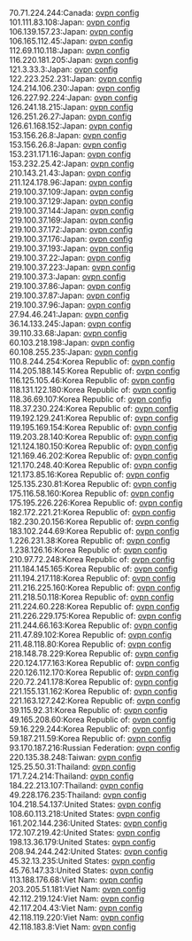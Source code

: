 70.71.224.244:Canada: [ovpn config](vpn/70_71_224_244.ovpn)  
101.111.83.108:Japan: [ovpn config](vpn/101_111_83_108.ovpn)  
106.139.157.23:Japan: [ovpn config](vpn/106_139_157_23.ovpn)  
106.165.112.45:Japan: [ovpn config](vpn/106_165_112_45.ovpn)  
112.69.110.118:Japan: [ovpn config](vpn/112_69_110_118.ovpn)  
116.220.181.205:Japan: [ovpn config](vpn/116_220_181_205.ovpn)  
121.3.33.3:Japan: [ovpn config](vpn/121_3_33_3.ovpn)  
122.223.252.231:Japan: [ovpn config](vpn/122_223_252_231.ovpn)  
124.214.106.230:Japan: [ovpn config](vpn/124_214_106_230.ovpn)  
126.227.92.224:Japan: [ovpn config](vpn/126_227_92_224.ovpn)  
126.241.18.215:Japan: [ovpn config](vpn/126_241_18_215.ovpn)  
126.251.26.27:Japan: [ovpn config](vpn/126_251_26_27.ovpn)  
126.61.168.152:Japan: [ovpn config](vpn/126_61_168_152.ovpn)  
153.156.26.8:Japan: [ovpn config](vpn/153_156_26_8.ovpn)  
153.156.26.8:Japan: [ovpn config](vpn/153_156_26_8.ovpn)  
153.231.171.16:Japan: [ovpn config](vpn/153_231_171_16.ovpn)  
153.232.25.42:Japan: [ovpn config](vpn/153_232_25_42.ovpn)  
210.143.21.43:Japan: [ovpn config](vpn/210_143_21_43.ovpn)  
211.124.178.96:Japan: [ovpn config](vpn/211_124_178_96.ovpn)  
219.100.37.109:Japan: [ovpn config](vpn/219_100_37_109.ovpn)  
219.100.37.129:Japan: [ovpn config](vpn/219_100_37_129.ovpn)  
219.100.37.144:Japan: [ovpn config](vpn/219_100_37_144.ovpn)  
219.100.37.169:Japan: [ovpn config](vpn/219_100_37_169.ovpn)  
219.100.37.172:Japan: [ovpn config](vpn/219_100_37_172.ovpn)  
219.100.37.176:Japan: [ovpn config](vpn/219_100_37_176.ovpn)  
219.100.37.193:Japan: [ovpn config](vpn/219_100_37_193.ovpn)  
219.100.37.22:Japan: [ovpn config](vpn/219_100_37_22.ovpn)  
219.100.37.223:Japan: [ovpn config](vpn/219_100_37_223.ovpn)  
219.100.37.3:Japan: [ovpn config](vpn/219_100_37_3.ovpn)  
219.100.37.86:Japan: [ovpn config](vpn/219_100_37_86.ovpn)  
219.100.37.87:Japan: [ovpn config](vpn/219_100_37_87.ovpn)  
219.100.37.96:Japan: [ovpn config](vpn/219_100_37_96.ovpn)  
27.94.46.241:Japan: [ovpn config](vpn/27_94_46_241.ovpn)  
36.14.133.245:Japan: [ovpn config](vpn/36_14_133_245.ovpn)  
39.110.33.68:Japan: [ovpn config](vpn/39_110_33_68.ovpn)  
60.103.218.198:Japan: [ovpn config](vpn/60_103_218_198.ovpn)  
60.108.255.235:Japan: [ovpn config](vpn/60_108_255_235.ovpn)  
110.8.244.254:Korea Republic of: [ovpn config](vpn/110_8_244_254.ovpn)  
114.205.188.145:Korea Republic of: [ovpn config](vpn/114_205_188_145.ovpn)  
116.125.105.46:Korea Republic of: [ovpn config](vpn/116_125_105_46.ovpn)  
118.131.122.180:Korea Republic of: [ovpn config](vpn/118_131_122_180.ovpn)  
118.36.69.107:Korea Republic of: [ovpn config](vpn/118_36_69_107.ovpn)  
118.37.230.224:Korea Republic of: [ovpn config](vpn/118_37_230_224.ovpn)  
119.192.129.241:Korea Republic of: [ovpn config](vpn/119_192_129_241.ovpn)  
119.195.169.154:Korea Republic of: [ovpn config](vpn/119_195_169_154.ovpn)  
119.203.28.140:Korea Republic of: [ovpn config](vpn/119_203_28_140.ovpn)  
121.124.180.150:Korea Republic of: [ovpn config](vpn/121_124_180_150.ovpn)  
121.169.46.202:Korea Republic of: [ovpn config](vpn/121_169_46_202.ovpn)  
121.170.248.40:Korea Republic of: [ovpn config](vpn/121_170_248_40.ovpn)  
121.173.85.16:Korea Republic of: [ovpn config](vpn/121_173_85_16.ovpn)  
125.135.230.81:Korea Republic of: [ovpn config](vpn/125_135_230_81.ovpn)  
175.116.58.160:Korea Republic of: [ovpn config](vpn/175_116_58_160.ovpn)  
175.195.226.226:Korea Republic of: [ovpn config](vpn/175_195_226_226.ovpn)  
182.172.221.21:Korea Republic of: [ovpn config](vpn/182_172_221_21.ovpn)  
182.230.20.156:Korea Republic of: [ovpn config](vpn/182_230_20_156.ovpn)  
183.102.244.69:Korea Republic of: [ovpn config](vpn/183_102_244_69.ovpn)  
1.226.231.38:Korea Republic of: [ovpn config](vpn/1_226_231_38.ovpn)  
1.238.126.16:Korea Republic of: [ovpn config](vpn/1_238_126_16.ovpn)  
210.97.72.248:Korea Republic of: [ovpn config](vpn/210_97_72_248.ovpn)  
211.184.145.165:Korea Republic of: [ovpn config](vpn/211_184_145_165.ovpn)  
211.194.217.118:Korea Republic of: [ovpn config](vpn/211_194_217_118.ovpn)  
211.216.225.160:Korea Republic of: [ovpn config](vpn/211_216_225_160.ovpn)  
211.218.50.118:Korea Republic of: [ovpn config](vpn/211_218_50_118.ovpn)  
211.224.60.228:Korea Republic of: [ovpn config](vpn/211_224_60_228.ovpn)  
211.226.229.175:Korea Republic of: [ovpn config](vpn/211_226_229_175.ovpn)  
211.244.66.163:Korea Republic of: [ovpn config](vpn/211_244_66_163.ovpn)  
211.47.89.102:Korea Republic of: [ovpn config](vpn/211_47_89_102.ovpn)  
211.48.118.80:Korea Republic of: [ovpn config](vpn/211_48_118_80.ovpn)  
218.148.78.229:Korea Republic of: [ovpn config](vpn/218_148_78_229.ovpn)  
220.124.177.163:Korea Republic of: [ovpn config](vpn/220_124_177_163.ovpn)  
220.126.112.170:Korea Republic of: [ovpn config](vpn/220_126_112_170.ovpn)  
220.72.241.178:Korea Republic of: [ovpn config](vpn/220_72_241_178.ovpn)  
221.155.131.162:Korea Republic of: [ovpn config](vpn/221_155_131_162.ovpn)  
221.163.127.242:Korea Republic of: [ovpn config](vpn/221_163_127_242.ovpn)  
39.115.92.31:Korea Republic of: [ovpn config](vpn/39_115_92_31.ovpn)  
49.165.208.60:Korea Republic of: [ovpn config](vpn/49_165_208_60.ovpn)  
59.16.229.244:Korea Republic of: [ovpn config](vpn/59_16_229_244.ovpn)  
59.187.211.59:Korea Republic of: [ovpn config](vpn/59_187_211_59.ovpn)  
93.170.187.216:Russian Federation: [ovpn config](vpn/93_170_187_216.ovpn)  
220.135.38.248:Taiwan: [ovpn config](vpn/220_135_38_248.ovpn)  
125.25.50.31:Thailand: [ovpn config](vpn/125_25_50_31.ovpn)  
171.7.24.214:Thailand: [ovpn config](vpn/171_7_24_214.ovpn)  
184.22.213.107:Thailand: [ovpn config](vpn/184_22_213_107.ovpn)  
49.228.176.235:Thailand: [ovpn config](vpn/49_228_176_235.ovpn)  
104.218.54.137:United States: [ovpn config](vpn/104_218_54_137.ovpn)  
108.60.113.218:United States: [ovpn config](vpn/108_60_113_218.ovpn)  
161.202.144.236:United States: [ovpn config](vpn/161_202_144_236.ovpn)  
172.107.219.42:United States: [ovpn config](vpn/172_107_219_42.ovpn)  
198.13.36.179:United States: [ovpn config](vpn/198_13_36_179.ovpn)  
208.94.244.242:United States: [ovpn config](vpn/208_94_244_242.ovpn)  
45.32.13.235:United States: [ovpn config](vpn/45_32_13_235.ovpn)  
45.76.147.33:United States: [ovpn config](vpn/45_76_147_33.ovpn)  
113.188.176.68:Viet Nam: [ovpn config](vpn/113_188_176_68.ovpn)  
203.205.51.181:Viet Nam: [ovpn config](vpn/203_205_51_181.ovpn)  
42.112.219.124:Viet Nam: [ovpn config](vpn/42_112_219_124.ovpn)  
42.117.204.43:Viet Nam: [ovpn config](vpn/42_117_204_43.ovpn)  
42.118.119.220:Viet Nam: [ovpn config](vpn/42_118_119_220.ovpn)  
42.118.183.8:Viet Nam: [ovpn config](vpn/42_118_183_8.ovpn)  
